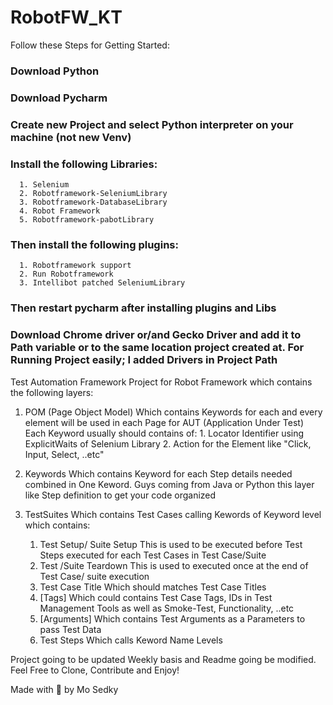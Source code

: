 # RobotFW_KT

Follow these Steps for Getting Started: 
### Download Python 
### Download Pycharm 
### Create new Project and select Python interpreter on your machine (not new Venv)
### Install the following Libraries:
      1. Selenium
      2. Robotframework-SeleniumLibrary
      3. Robotframework-DatabaseLibrary
      4. Robot Framework
      5. Robotframework-pabotLibrary
### Then install the following plugins:
      1. Robotframework support
      2. Run Robotframework
      3. Intellibot patched SeleniumLibrary
### Then restart pycharm after installing plugins and Libs
### Download Chrome driver or/and Gecko Driver and add it to Path variable or to the same location project created at. For Running Project easily; I added Drivers in Project Path

Test Automation Framework Project for Robot Framework which contains the following layers:
1. POM (Page Object Model)
    Which contains Keywords for each and every element will be used in each Page for AUT (Application Under Test)
    Each Keyword usually should contains of:
        1. Locator Identifier using ExplicitWaits of Selenium Library
        2. Action for the Element like "Click, Input, Select, ..etc"
2. Keywords
    Which contains Keyword for each Step details needed combined in One Keword. Guys coming from Java or Python this layer like Step definition to get your code organized
    
3. TestSuites
    Which contains Test Cases calling Kewords of Keyword level which contains:
      1. Test Setup/ Suite Setup
        This is used to be executed before Test Steps executed for each Test Cases in Test Case/Suite
      2. Test /Suite Teardown
        This is used to executed once at the end of Test Case/ suite execution
      3. Test Case Title
        Which should matches Test Case Titles
      4. [Tags]
        Which could contains Test Case Tags, IDs in Test Management Tools as well as Smoke-Test, Functionality, ..etc
      5. [Arguments]
        Which contains Test Arguments as a Parameters to pass Test Data 
      6. Test Steps
        Which calls Keword Name Levels

Project going to be updated Weekly basis and Readme going be modified. Feel Free to Clone, Contribute and Enjoy!


Made with :green_heart: by Mo Sedky
